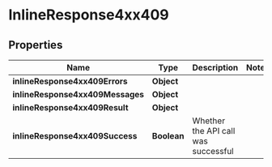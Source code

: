 # InlineResponse4xx409

## Properties
Name | Type | Description | Notes
------------ | ------------- | ------------- | -------------
**inlineResponse4xx409Errors** | **Object** |  | 
**inlineResponse4xx409Messages** | **Object** |  | 
**inlineResponse4xx409Result** | **Object** |  | 
**inlineResponse4xx409Success** | **Boolean** | Whether the API call was successful | 

